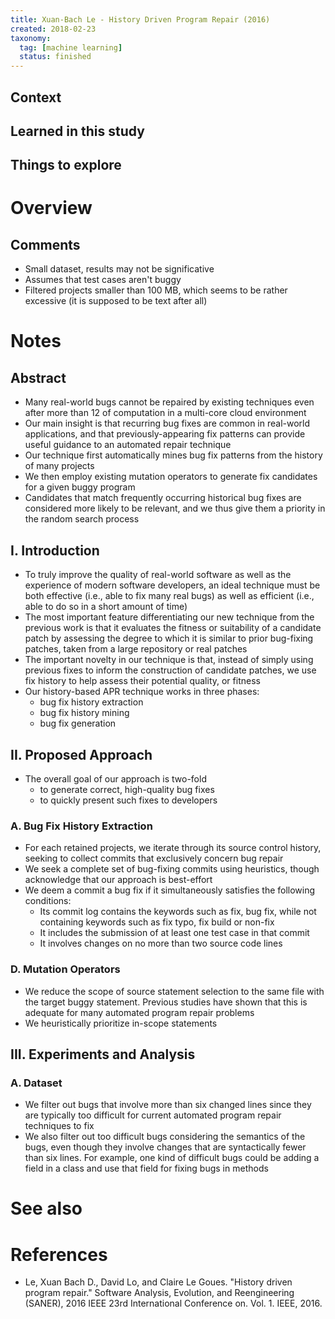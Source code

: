 ```yaml
---
title: Xuan-Bach Le - History Driven Program Repair (2016)
created: 2018-02-23
taxonomy:
  tag: [machine learning]
  status: finished
---
```


## Context

## Learned in this study

## Things to explore

# Overview
## Comments
* Small dataset, results may not be significative
* Assumes that test cases aren't buggy
* Filtered projects smaller than 100 MB, which seems to be rather excessive (it is supposed to be text after all)

# Notes
## Abstract
* Many real-world bugs cannot be repaired by existing techniques even after more than 12 of computation in a multi-core cloud environment
* Our main insight is that recurring bug fixes are common in real-world applications, and that previously-appearing fix patterns can provide useful guidance to an automated repair technique
* Our technique first automatically mines bug fix patterns from the history of many projects
* We then employ existing mutation operators to generate fix candidates for a given buggy program
* Candidates that match frequently occurring historical bug fixes are considered more likely to be relevant, and we thus give them a priority in the random search process

## I. Introduction
* To truly improve the quality of real-world software as well as the experience of modern software developers, an ideal technique must be both effective (i.e., able to fix many real bugs) as well as efficient (i.e., able to do so in a short amount of time)
* The most important feature differentiating our new technique from the previous work is that it evaluates the fitness or suitability of a candidate patch by assessing the degree to which it is similar to prior bug-fixing patches, taken from a large repository or real patches
* The important novelty in our technique is that, instead of simply using previous fixes to inform the construction of candidate patches, we use fix history to help assess their potential quality, or fitness
* Our history-based APR technique works in three phases:
	* bug fix history extraction
	* bug fix history mining
	* bug fix generation

## II. Proposed Approach
* The overall goal of our approach is two-fold
	* to generate correct, high-quality bug fixes
	* to quickly present such fixes to developers

### A. Bug Fix History Extraction
* For each retained projects, we iterate through its source control history, seeking to collect commits that exclusively concern bug repair
* We seek a complete set of bug-fixing commits using heuristics, though acknowledge that our approach is best-effort
* We deem a commit a bug fix if it simultaneously satisfies the following conditions:
	* Its commit log contains the keywords such as fix, bug fix, while not containing keywords such as fix typo, fix build or non-fix
	* It includes the submission of at least one test case in that commit
	* It involves changes on no more than two source code lines

### D. Mutation Operators
* We reduce the scope of source statement selection to the same file with the target buggy statement. Previous studies have shown that this is adequate for many automated program repair problems
* We heuristically prioritize in-scope statements

## III. Experiments and Analysis
### A. Dataset
* We filter out bugs that involve more than six changed lines since they are typically too difficult for current automated program repair techniques to fix
* We also filter out too difficult bugs considering the semantics of the bugs, even though they involve changes that are syntactically fewer than six lines. For example, one kind of difficult bugs could be adding a field in a class and use that field for fixing bugs in methods

# See also

# References
* Le, Xuan Bach D., David Lo, and Claire Le Goues. "History driven program repair." Software Analysis, Evolution, and Reengineering (SANER), 2016 IEEE 23rd International Conference on. Vol. 1. IEEE, 2016.
